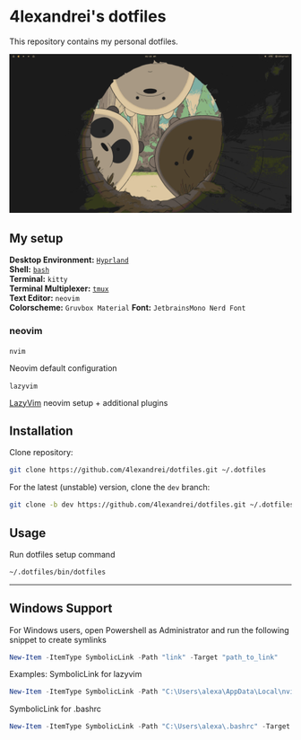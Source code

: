 # 4lexandrei's dotfiles

This repository contains my personal dotfiles.

![pacman-gruvbox](assets/dotfiles.png)

## My setup

**Desktop Environment:** [`Hyprland`](.config/hypr/README.md)  
**Shell:** [`bash`](bashrc.d/README.md)  
**Terminal:** `kitty`  
**Terminal Multiplexer:** [`tmux`](.config/tmux/README.md)  
**Text Editor:** `neovim`  
**Colorscheme:** `Gruvbox Material`
**Font:** `JetbrainsMono Nerd Font`

### neovim

`nvim`  

Neovim default configuration  

`lazyvim`  

[LazyVim](https://github.com/LazyVim/LazyVim) neovim setup + additional plugins  

## Installation

Clone repository:
```bash
git clone https://github.com/4lexandrei/dotfiles.git ~/.dotfiles
```

For the latest (unstable) version, clone the `dev` branch:
```bash
git clone -b dev https://github.com/4lexandrei/dotfiles.git ~/.dotfiles
```

## Usage

Run dotfiles setup command
```bash
~/.dotfiles/bin/dotfiles
```

---

## Windows Support

For Windows users, open Powershell as Administrator and run the following snippet to create symlinks
```powershell
New-Item -ItemType SymbolicLink -Path "link" -Target "path_to_link"
```

Examples:
SymbolicLink for lazyvim
```powershell
New-Item -ItemType SymbolicLink -Path "C:\Users\alexa\AppData\Local\nvim" -Target "C:\Users\alexa\.dotfiles\.config\nvim\lazyvim"
```
SymbolicLink for .bashrc
```powershell
New-Item -ItemType SymbolicLink -Path "C:\Users\alexa\.bashrc" -Target "C:\Users\alexa\.dotfiles\.bashrc"
```
